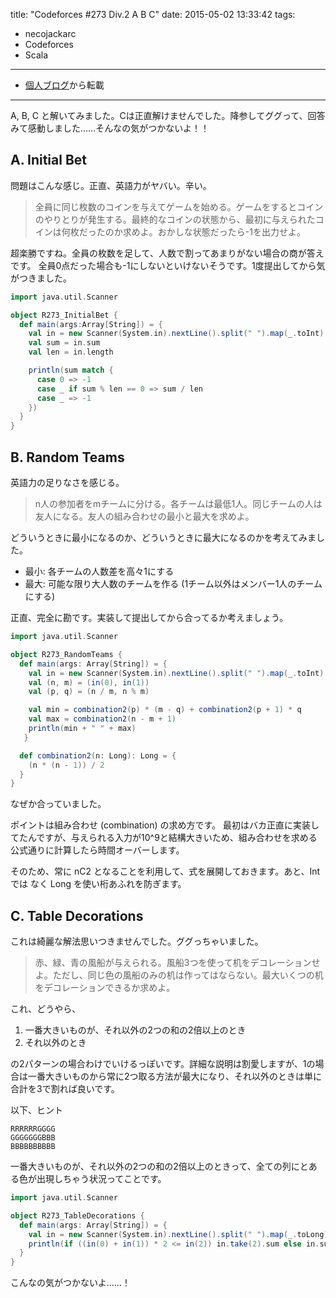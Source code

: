 title: "Codeforces #273 Div.2 A B C"
date: 2015-05-02 13:33:42
tags:
- necojackarc
- Codeforces
- Scala
---

- [個人ブログ](http://necojackarc.hatenablog.com/entry/2015/04/30/023443)から転載

---

A, B, C と解いてみました。Cは正直解けませんでした。降参してググって、回答みて感動しました……そんなの気がつかないよ！！

## A. Initial Bet
問題はこんな感じ。正直、英語力がヤバい。辛い。

> 全員に同じ枚数のコインを与えてゲームを始める。ゲームをするとコインのやりとりが発生する。最終的なコインの状態から、最初に与えられたコインは何枚だったのか求めよ。おかしな状態だったら-1を出力せよ。

超楽勝ですね。全員の枚数を足して、人数で割ってあまりがない場合の商が答えです。
全員0点だった場合も-1にしないといけないそうです。1度提出してから気がつきました。

```scala
import java.util.Scanner

object R273_InitialBet {
  def main(args:Array[String]) = {
    val in = new Scanner(System.in).nextLine().split(" ").map(_.toInt)
    val sum = in.sum
    val len = in.length

    println(sum match {
      case 0 => -1
      case _ if sum % len == 0 => sum / len
      case _ => -1
    })
  }
}
```

## B. Random Teams
英語力の足りなさを感じる。

> n人の参加者をmチームに分ける。各チームは最低1人。同じチームの人は友人になる。友人の組み合わせの最小と最大を求めよ。

どういうときに最小になるのか、どういうときに最大になるのかを考えてみました。

- 最小: 各チームの人数差を高々1にする
- 最大: 可能な限り大人数のチームを作る (1チーム以外はメンバー1人のチームにする)

正直、完全に勘です。実装して提出してから合ってるか考えましょう。

```scala
import java.util.Scanner

object R273_RandomTeams {
  def main(args: Array[String]) = {
    val in = new Scanner(System.in).nextLine().split(" ").map(_.toInt)
    val (n, m) = (in(0), in(1))
    val (p, q) = (n / m, n % m)

    val min = combination2(p) * (m - q) + combination2(p + 1) * q
    val max = combination2(n - m + 1)
    println(min + " " + max)
   }

  def combination2(n: Long): Long = {
    (n * (n - 1)) / 2
  }
}
```

なぜか合っていました。

ポイントは組み合わせ (combination) の求め方です。
最初はバカ正直に実装してたんですが、与えられる入力が10^9と結構大きいため、組み合わせを求める公式通りに計算したら時間オーバーします。

そのため、常に nC2 となることを利用して、式を展開しておきます。あと、Int では なく Long を使い桁あふれを防ぎます。

## C. Table Decorations
これは綺麗な解法思いつきませんでした。ググっちゃいました。

> 赤、緑、青の風船が与えられる。風船3つを使って机をデコレーションせよ。ただし、同じ色の風船のみの机は作ってはならない。最大いくつの机をデコレーションできるか求めよ。

これ、どうやら、

1. 一番大きいものが、それ以外の2つの和の2倍以上のとき
2. それ以外のとき

の2パターンの場合わけでいけるっぽいです。詳細な説明は割愛しますが、1の場合は一番大きいものから常に2つ取る方法が最大になり、それ以外のときは単に合計を3で割れば良いです。

以下、ヒント

```
RRRRRRGGGG
GGGGGGGBBB
BBBBBBBBBB
```

一番大きいものが、それ以外の2つの和の2倍以上のときって、全ての列にとある色が出現しちゃう状況ってことです。

```scala
import java.util.Scanner

object R273_TableDecorations {
  def main(args: Array[String]) = {
    val in = new Scanner(System.in).nextLine().split(" ").map(_.toLong).sorted
    println(if ((in(0) + in(1)) * 2 <= in(2)) in.take(2).sum else in.sum / 3)
  }
}
```

こんなの気がつかないよ……！
